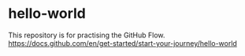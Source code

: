 # hello-world
This repository is for practising the GitHub Flow. https://docs.github.com/en/get-started/start-your-journey/hello-world
